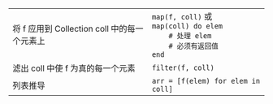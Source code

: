 |                                            |                                    |
| ------------------------------------------ | ---------------------------------- |
| 将 f 应用到 Collection coll 中的每一个元素上 | `map(f, coll)` 或<br>`map(coll) do elem`<br>`    # 处理 elem`<br>`    # 必须有返回值`<br>`end` |
| 滤出 coll 中使 f 为真的每一个元素            | `filter(f, coll)`                  |
| 列表推导                                   | `arr = [f(elem) for elem in coll]` |
